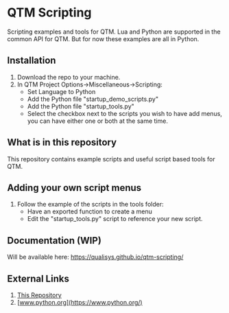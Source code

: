 # QTM Scripting
Scripting examples and tools for QTM.  Lua and Python are supported in the common API for QTM.  But for now these examples are all in Python.
## Installation
1. Download the repo to your machine.
2. In QTM Project Options->Miscellaneous->Scripting:
    - Set Language to Python
    - Add the Python file "startup_demo_scripts.py"
    - Add the Python file "startup_tools.py"
    - Select the checkbox next to the scripts you wish to have add menus, you can have either one or both at the same time.

## What is in this repository
This repository contains example scripts and useful script based tools for QTM.
## Adding your own script menus
1. Follow the example of the scripts in the tools folder:
    - Have an exported function to create a menu
    - Edit the "startup_tools.py" script to reference your new script.
    
## Documentation (WIP)
Will be available here: https://qualisys.github.io/qtm-scripting/

## External Links
1. [This Repository](https://github.com/qualisys/qtm-scripting.git)
2. [www.python.org](https://www.python.org/)




